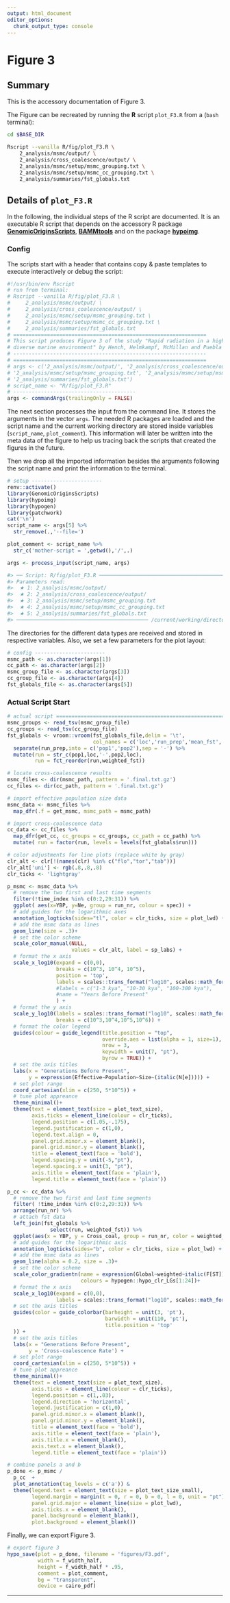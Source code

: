 ```yaml
---
output: html_document
editor_options:
  chunk_output_type: console
---
```

# Figure 3






## Summary

This is the accessory documentation of Figure 3.

The Figure can be recreated by running the **R** script `plot_F3.R` from a (`bash` terminal):

```sh
cd $BASE_DIR

Rscript --vanilla R/fig/plot_F3.R \
    2_analysis/msmc/output/ \
    2_analysis/cross_coalescence/output/ \
    2_analysis/msmc/setup/msmc_grouping.txt \
    2_analysis/msmc/setup/msmc_cc_grouping.txt \
    2_analysis/summaries/fst_globals.txt
```

## Details of `plot_F3.R`

In the following, the individual steps of the R script are documented.
It is an executable R script that depends on the accessory R package [**GenomicOriginsScripts**](https://k-hench.github.io/GenomicOriginsScripts), [**BAMMtools**](https://cran.r-project.org/web/packages/BAMMtools/) and on the package [**hypoimg**](https://k-hench.github.io/hypoimg).

### Config

The scripts start with a header that contains copy & paste templates to execute interactively or debug the script:


```r
#!/usr/bin/env Rscript
# run from terminal:
# Rscript --vanilla R/fig/plot_F3.R \
#     2_analysis/msmc/output/ \
#     2_analysis/cross_coalescence/output/ \
#     2_analysis/msmc/setup/msmc_grouping.txt \
#     2_analysis/msmc/setup/msmc_cc_grouping.txt \
#     2_analysis/summaries/fst_globals.txt
# ===============================================================
# This script produces Figure 3 of the study "Rapid radiation in a highly
# diverse marine environment" by Hench, Helmkampf, McMillan and Puebla
# ---------------------------------------------------------------
# ===============================================================
# args <- c('2_analysis/msmc/output/', '2_analysis/cross_coalescence/output/',
# '2_analysis/msmc/setup/msmc_grouping.txt', '2_analysis/msmc/setup/msmc_cc_grouping.txt',
# '2_analysis/summaries/fst_globals.txt')
# script_name <- "R/fig/plot_F3.R"
# ----------------------------------------
args <- commandArgs(trailingOnly = FALSE)
```

The next section processes the input from the command line.
It stores the arguments in the vector `args`.
The needed R packages are loaded and the script name and the current working directory are stored inside variables (`script_name`, `plot_comment`).
This information will later be written into the meta data of the figure to help us tracing back the scripts that created the figures in the future.

Then we drop all the imported information besides the arguments following the script name and print the information to the terminal.


```r
# setup -----------------------
renv::activate()
library(GenomicOriginsScripts)
library(hypoimg)
library(hypogen)
library(patchwork)
cat('\n')
script_name <- args[5] %>%
  str_remove(.,'--file=')

plot_comment <- script_name %>%
  str_c('mother-script = ',getwd(),'/',.)

args <- process_input(script_name, args)
```

```r
#> ── Script: R/fig/plot_F3.R ──────────────────────────────────────────────
#> Parameters read:
#>  ★ 1: 2_analysis/msmc/output/
#>  ★ 2: 2_analysis/cross_coalescence/output/
#>  ★ 3: 2_analysis/msmc/setup/msmc_grouping.txt
#>  ★ 4: 2_analysis/msmc/setup/msmc_cc_grouping.txt
#>  ★ 5: 2_analysis/summaries/fst_globals.txt
#> ─────────────────────────────────────────── /current/working/directory ──
```
The directories for the different data types are received and stored in respective variables.
Also, we set a few parameters for the plot layout:


```r
# config -----------------------
msmc_path <- as.character(args[1])
cc_path <- as.character(args[2])
msmc_group_file <- as.character(args[3])
cc_group_file <- as.character(args[4])
fst_globals_file <- as.character(args[5])
```

### Actual Script Start


```r
# actual script =========================================================
msmc_groups <- read_tsv(msmc_group_file)
cc_groups <- read_tsv(cc_group_file)
fst_globals <- vroom::vroom(fst_globals_file,delim = '\t',
                            col_names = c('loc','run_prep','mean_fst','weighted_fst')) %>%
  separate(run_prep,into = c('pop1','pop2'),sep = '-') %>%
  mutate(run = str_c(pop1,loc,'-',pop2,loc),
         run = fct_reorder(run,weighted_fst))
```



```r
# locate cross-coalescence results
msmc_files <- dir(msmc_path, pattern = '.final.txt.gz')
cc_files <- dir(cc_path, pattern = '.final.txt.gz')
```



```r
# import effective population size data
msmc_data <- msmc_files %>%
  map_dfr(.f = get_msmc, msmc_path = msmc_path)
```



```r
# import cross-coalescence data
cc_data <- cc_files %>%
  map_dfr(get_cc, cc_groups = cc_groups, cc_path = cc_path) %>%
  mutate( run = factor(run, levels = levels(fst_globals$run)))
```



```r
# color adjustments for line plots (replace white by gray)
clr_alt <- clr[!(names(clr) %in% c("flo","tor","tab"))]
clr_alt['uni'] <- rgb(.8,.8,.8)
clr_ticks <- 'lightgray'
```



```r
p_msmc <- msmc_data %>%
  # remove the two first and last time segments
  filter(!time_index %in% c(0:2,29:31)) %>%
  ggplot( aes(x=YBP, y=Ne, group = run_nr, colour = spec)) +
  # add guides for the logarithmic axes
  annotation_logticks(sides="tl", color = clr_ticks, size = plot_lwd) +
  # add the msmc data as lines
  geom_line(size = .3)+
  # set the color scheme
  scale_color_manual(NULL,
                     values = clr_alt, label = sp_labs) +
  # format the x axis
  scale_x_log10(expand = c(0,0),
                breaks = c(10^3, 10^4, 10^5),
                position = 'top',
                labels = scales::trans_format("log10", scales::math_format(10^.x))
                #labels = c("1-3 kya", "10-30 kya", "100-300 kya"),
                #name = "Years Before Present"
                ) +
  # format the y axis
  scale_y_log10(labels = scales::trans_format("log10", scales::math_format(10^.x)),
                breaks = c(10^3,10^4,10^5,10^6)) +
  # format the color legend
  guides(colour = guide_legend(title.position = "top",
                               override.aes = list(alpha = 1, size=1),
                               nrow = 3,
                               keywidth = unit(7, "pt"),
                               byrow = TRUE)) +
  # set the axis titles
  labs(x = "Generations Before Present",
       y = expression(Effective~Population~Size~(italic(N[e])))) +
  # set plot range
  coord_cartesian(xlim = c(250, 5*10^5)) +
  # tune plot appreance
  theme_minimal()+
  theme(text = element_text(size = plot_text_size),
        axis.ticks = element_line(colour = clr_ticks),
        legend.position = c(1.05,-.175),
        legend.justification = c(1,0),
        legend.text.align = 0,
        panel.grid.minor.x = element_blank(),
        panel.grid.minor.y = element_blank(),
        title = element_text(face = 'bold'),
        legend.spacing.y = unit(-5,"pt"),
        legend.spacing.x = unit(3, "pt"),
        axis.title = element_text(face = 'plain'),
        legend.title = element_text(face = 'plain'))
```



```r
p_cc <- cc_data %>%
  # remove the two first and last time segments
  filter( !time_index %in% c(0:2,29:31)) %>%
  arrange(run_nr) %>%
  # attach fst data
  left_join(fst_globals %>%
              select(run, weighted_fst)) %>%
  ggplot(aes(x = YBP, y = Cross_coal, group = run_nr, color = weighted_fst)) +
  # add guides for the logarithmic axis
  annotation_logticks(sides="b", color = clr_ticks, size = plot_lwd) +
  # add the msmc data as lines
  geom_line(alpha = 0.2, size = .3)+
  # set the color scheme
  scale_color_gradientn(name = expression(Global~weighted~italic(F[ST])),
                        colours = hypogen::hypo_clr_LGs[1:24])+
  # format the x axis
  scale_x_log10(expand = c(0,0),
                labels = scales::trans_format("log10", scales::math_format(10^.x))) +
  # set the axis titles
  guides(color = guide_colorbar(barheight = unit(3, 'pt'),
                                barwidth = unit(110, 'pt'),
                                title.position = 'top'
  )) +
  # set the axis titles
  labs(x = "Generations Before Present",
       y = 'Cross-coalescence Rate') +
  # set plot range
  coord_cartesian(xlim = c(250, 5*10^5)) +
  # tune plot appreance
  theme_minimal()+
  theme(text = element_text(size = plot_text_size),
        axis.ticks = element_line(colour = clr_ticks),
        legend.position = c(1,.03),
        legend.direction = 'horizontal',
        legend.justification = c(1,0),
        panel.grid.minor.x = element_blank(),
        panel.grid.minor.y = element_blank(),
        title = element_text(face = 'bold'),
        axis.title = element_text(face = 'plain'),
        axis.title.x = element_blank(),
        axis.text.x = element_blank(),
        legend.title = element_text(face = 'plain'))
```



```r
# combine panels a and b
p_done <- p_msmc /
  p_cc  +
  plot_annotation(tag_levels = c('a')) &
  theme(legend.text = element_text(size = plot_text_size_small),
        legend.margin = margin(t = 0, r = 0, b = 0, l = 0, unit = "pt"),
        panel.grid.major = element_line(size = plot_lwd),
        axis.ticks.x = element_blank(),
        panel.background = element_blank(),
        plot.background = element_blank())
```

Finally, we can export Figure 3.


```r
# export figure 3
hypo_save(plot = p_done, filename = 'figures/F3.pdf',
          width = f_width_half,
          height = f_width_half * .95,
          comment = plot_comment,
          bg = "transparent",
          device = cairo_pdf)
```

---
